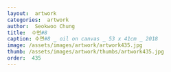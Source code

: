 ```yaml
---
layout:  artwork
categories:  artwork
author:  Seokwoo Chung
title:  수면#8
caption: 수면#8 _ oil on canvas _ 53 x 41cm _ 2018
image: /assets/images/artwork/artwork435.jpg
thumb: /assets/images/artwork/thumbs/artwork435.jpg
order:  435
---
```

